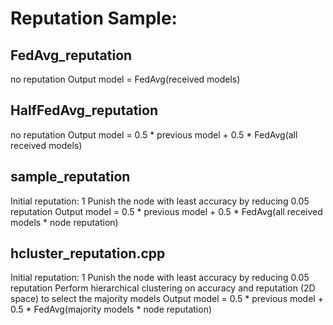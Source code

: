  # Reputation Sample:
 ## FedAvg_reputation
 no reputation
 Output model = FedAvg(received models)

 ## HalfFedAvg_reputation
 no reputation
 Output model = 0.5 * previous model + 0.5 * FedAvg(all received models)

 ## sample_reputation
 Initial reputation: 1
 Punish the node with least accuracy by reducing 0.05 reputation
 Output model = 0.5 * previous model + 0.5 * FedAvg(all received models * node reputation)

 ## hcluster_reputation.cpp
 Initial reputation: 1
 Punish the node with least accuracy by reducing 0.05 reputation
 Perform hierarchical clustering on accuracy and reputation (2D space) to select the majority models
 Output model = 0.5 * previous model + 0.5 * FedAvg(majority models * node reputation)